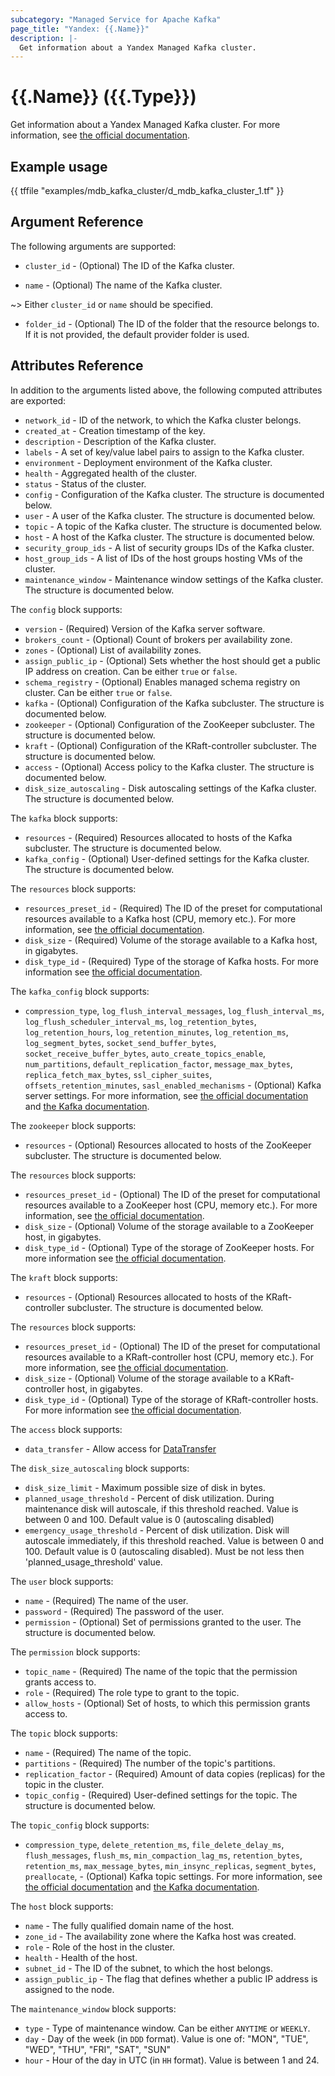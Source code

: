 ```yaml
---
subcategory: "Managed Service for Apache Kafka"
page_title: "Yandex: {{.Name}}"
description: |-
  Get information about a Yandex Managed Kafka cluster.
---
```


# {{.Name}} ({{.Type}})

Get information about a Yandex Managed Kafka cluster. For more information, see [the official documentation](https://yandex.cloud/docs/managed-kafka/concepts).

## Example usage

{{ tffile "examples/mdb_kafka_cluster/d_mdb_kafka_cluster_1.tf" }}

## Argument Reference

The following arguments are supported:

* `cluster_id` - (Optional) The ID of the Kafka cluster.

* `name` - (Optional) The name of the Kafka cluster.

~> Either `cluster_id` or `name` should be specified.

* `folder_id` - (Optional) The ID of the folder that the resource belongs to. If it is not provided, the default provider folder is used.

## Attributes Reference

In addition to the arguments listed above, the following computed attributes are exported:

* `network_id` - ID of the network, to which the Kafka cluster belongs.
* `created_at` - Creation timestamp of the key.
* `description` - Description of the Kafka cluster.
* `labels` - A set of key/value label pairs to assign to the Kafka cluster.
* `environment` - Deployment environment of the Kafka cluster.
* `health` - Aggregated health of the cluster.
* `status` - Status of the cluster.
* `config` - Configuration of the Kafka cluster. The structure is documented below.
* `user` - A user of the Kafka cluster. The structure is documented below.
* `topic` - A topic of the Kafka cluster. The structure is documented below.
* `host` - A host of the Kafka cluster. The structure is documented below.
* `security_group_ids` - A list of security groups IDs of the Kafka cluster.
* `host_group_ids` - A list of IDs of the host groups hosting VMs of the cluster.
* `maintenance_window` - Maintenance window settings of the Kafka cluster. The structure is documented below.

The `config` block supports:

* `version` - (Required) Version of the Kafka server software.
* `brokers_count` - (Optional) Count of brokers per availability zone.
* `zones` - (Optional) List of availability zones.
* `assign_public_ip` - (Optional) Sets whether the host should get a public IP address on creation. Can be either `true` or `false`.
* `schema_registry` - (Optional) Enables managed schema registry on cluster. Can be either `true` or `false`.
* `kafka` - (Optional) Configuration of the Kafka subcluster. The structure is documented below.
* `zookeeper` - (Optional) Configuration of the ZooKeeper subcluster. The structure is documented below.
* `kraft` - (Optional) Configuration of the KRaft-controller subcluster. The structure is documented below.
* `access` - (Optional) Access policy to the Kafka cluster. The structure is documented below.
* `disk_size_autoscaling` - Disk autoscaling settings of the Kafka cluster. The structure is documented below.

The `kafka` block supports:

* `resources` - (Required) Resources allocated to hosts of the Kafka subcluster. The structure is documented below.
* `kafka_config` - (Optional) User-defined settings for the Kafka cluster. The structure is documented below.

The `resources` block supports:

* `resources_preset_id` - (Required) The ID of the preset for computational resources available to a Kafka host (CPU, memory etc.). For more information, see [the official documentation](https://yandex.cloud/docs/managed-kafka/concepts).
* `disk_size` - (Required) Volume of the storage available to a Kafka host, in gigabytes.
* `disk_type_id` - (Required) Type of the storage of Kafka hosts. For more information see [the official documentation](https://yandex.cloud/docs/managed-kafka/concepts/storage).

The `kafka_config` block supports:

* `compression_type`, `log_flush_interval_messages`, `log_flush_interval_ms`, `log_flush_scheduler_interval_ms`, `log_retention_bytes`, `log_retention_hours`, `log_retention_minutes`, `log_retention_ms`, `log_segment_bytes`, `socket_send_buffer_bytes`, `socket_receive_buffer_bytes`, `auto_create_topics_enable`, `num_partitions`, `default_replication_factor`, `message_max_bytes`, `replica_fetch_max_bytes`, `ssl_cipher_suites`, `offsets_retention_minutes`, `sasl_enabled_mechanisms` - (Optional) Kafka server settings. For more information, see [the official documentation](https://yandex.cloud/docs/managed-kafka/operations/cluster-update) and [the Kafka documentation](https://kafka.apache.org/documentation/#configuration).

The `zookeeper` block supports:

* `resources` - (Optional) Resources allocated to hosts of the ZooKeeper subcluster. The structure is documented below.

The `resources` block supports:

* `resources_preset_id` - (Optional) The ID of the preset for computational resources available to a ZooKeeper host (CPU, memory etc.). For more information, see [the official documentation](https://yandex.cloud/docs/managed-kafka/concepts).
* `disk_size` - (Optional) Volume of the storage available to a ZooKeeper host, in gigabytes.
* `disk_type_id` - (Optional) Type of the storage of ZooKeeper hosts. For more information see [the official documentation](https://yandex.cloud/docs/managed-kafka/concepts/storage).

The `kraft` block supports:

* `resources` - (Optional) Resources allocated to hosts of the KRaft-controller subcluster. The structure is documented below.

The `resources` block supports:

* `resources_preset_id` - (Optional) The ID of the preset for computational resources available to a KRaft-controller host (CPU, memory etc.). For more information, see [the official documentation](https://yandex.cloud/docs/managed-kafka/concepts).
* `disk_size` - (Optional) Volume of the storage available to a KRaft-controller host, in gigabytes.
* `disk_type_id` - (Optional) Type of the storage of KRaft-controller hosts. For more information see [the official documentation](https://yandex.cloud/docs/managed-kafka/concepts/storage).

The `access` block supports:

* `data_transfer` - Allow access for [DataTransfer](https://yandex.cloud/services/data-transfer)

The `disk_size_autoscaling` block supports:

* `disk_size_limit` - Maximum possible size of disk in bytes.
* `planned_usage_threshold` - Percent of disk utilization. During maintenance disk will autoscale, if this threshold reached. Value is between 0 and 100. Default value is 0 (autoscaling disabled)
* `emergency_usage_threshold` - Percent of disk utilization. Disk will autoscale immediately, if this threshold reached. Value is between 0 and 100. Default value is 0 (autoscaling disabled). Must be not less then 'planned_usage_threshold' value.

The `user` block supports:

* `name` - (Required) The name of the user.
* `password` - (Required) The password of the user.
* `permission` - (Optional) Set of permissions granted to the user. The structure is documented below.

The `permission` block supports:

* `topic_name` - (Required) The name of the topic that the permission grants access to.
* `role` - (Required) The role type to grant to the topic.
* `allow_hosts` - (Optional) Set of hosts, to which this permission grants access to.

The `topic` block supports:

* `name` - (Required) The name of the topic.
* `partitions` - (Required) The number of the topic's partitions.
* `replication_factor` - (Required) Amount of data copies (replicas) for the topic in the cluster.
* `topic_config` - (Required) User-defined settings for the topic. The structure is documented below.

The `topic_config` block supports:

* `compression_type`, `delete_retention_ms`, `file_delete_delay_ms`, `flush_messages`, `flush_ms`, `min_compaction_lag_ms`, `retention_bytes`, `retention_ms`, `max_message_bytes`, `min_insync_replicas`, `segment_bytes`, `preallocate`, - (Optional) Kafka topic settings. For more information, see [the official documentation](https://yandex.cloud/docs/managed-kafka/operations/cluster-topics#update-topic) and [the Kafka documentation](https://kafka.apache.org/documentation/#configuration).

The `host` block supports:

* `name` - The fully qualified domain name of the host.
* `zone_id` - The availability zone where the Kafka host was created.
* `role` - Role of the host in the cluster.
* `health` - Health of the host.
* `subnet_id` - The ID of the subnet, to which the host belongs.
* `assign_public_ip` - The flag that defines whether a public IP address is assigned to the node.

The `maintenance_window` block supports:

* `type` - Type of maintenance window. Can be either `ANYTIME` or `WEEKLY`.
* `day` - Day of the week (in `DDD` format). Value is one of: "MON", "TUE", "WED", "THU", "FRI", "SAT", "SUN"
* `hour` - Hour of the day in UTC (in `HH` format). Value is between 1 and 24.
